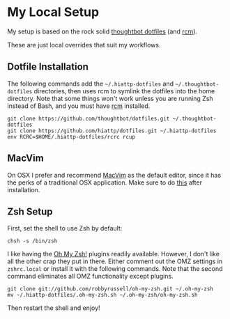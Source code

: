 My Local Setup
==============

My setup is based on the rock solid [thoughtbot dotfiles](https://github.com/thoughtbot/dotfiles) (and [rcm](https://github.com/thoughtbot/rcm)).

These are just local overrides that suit my workflows.

## Dotfile Installation

The following commands add the `~/.hiattp-dotfiles` and  `~/.thoughtbot-dotfiles` directories, then uses rcm to symlink the dotfiles into the home directory. Note that some things won't work unless you are running Zsh instead of Bash, and you must have [rcm](https://github.com/thoughtbot/rcm) installed.

```
git clone https://github.com/thoughtbot/dotfiles.git ~/.thoughtbot-dotfiles
git clone https://github.com/hiattp/dotfiles.git ~/.hiattp-dotfiles
env RCRC=$HOME/.hiattp-dotfiles/rcrc rcup
```

## MacVim

On OSX I prefer and recommend [MacVim](https://github.com/b4winckler/macvim/releases) as the default editor, since it has the perks of a traditional OSX application. Make sure to do [this](http://stackoverflow.com/questions/2056137/how-to-run-mvim-macvim-from-terminal) after installation.

## Zsh Setup

First, set the shell to use Zsh by default:

    chsh -s /bin/zsh

I like having the [Oh My Zsh!](https://github.com/robbyrussell/oh-my-zsh) plugins readily available. However, I don't like all the other crap they put in there. Either comment out the OMZ settings in `zshrc.local` or install it with the following commands. Note that the second command eliminates all OMZ functionality except plugins.

```
git clone git://github.com/robbyrussell/oh-my-zsh.git ~/.oh-my-zsh
mv ~/.hiattp-dotfiles/.oh-my-zsh.sh ~/.oh-my-zsh/oh-my-zsh.sh
```

Then restart the shell and enjoy!
